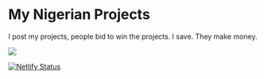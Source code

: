 # My Nigerian Projects
I post my projects, people bid to win the projects. I save. They make money. 

<img src="https://res.cloudinary.com/my-nigerian-projects/image/upload/v1596262997/Others/mnp_r63ghk.png" />

[![Netlify Status](https://api.netlify.com/api/v1/badges/80b84d2b-210c-4f42-b224-70f3b5ae8069/deploy-status)](https://app.netlify.com/sites/bidding/deploys)

